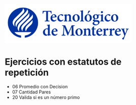 ![Tec de Monterrey](images/logotecmty.png)
# Ejercicios con estatutos de repetición

- 06 Promedio con Decision
- 07 Cantidad Pares
- 20 Valida si es un número primo

